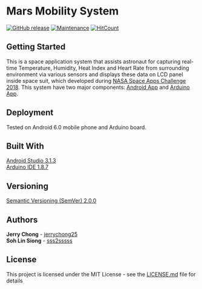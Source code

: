 # Mars Mobility System

[![GitHub release](https://img.shields.io/github/release/jerrychong25/MarsMobilitySystem.svg)](https://gitHub.com/jerrychong25/MarsMobilitySystem/releases/)
[![Maintenance](https://img.shields.io/badge/Maintained%3F-no-red.svg)](https://github.com/jerrychong25/MarsMobilitySystem/graphs/commit-activity)
[![HitCount](http://hits.dwyl.com/jerrychong25/MarsMobilitySystem.svg)](http://hits.dwyl.com/jerrychong25/MarsMobilitySystem)

## Getting Started

This is a space application system that assists astronaut for capturing real-time Temperature, Humidity, Heat Index and Heart Rate from surrounding environment via various sensors and displays these data on LCD panel inside space suit, which developed during [NASA Space Apps Challenge 2018](https://2018.spaceappschallenge.org/). This system have two major components: [Android App](https://github.com/jerrychong25/MarsMobilitySystem/tree/master/Android) and [Arduino App](https://github.com/jerrychong25/MarsMobilitySystem/tree/master/Arduino).

## Deployment

Tested on Android 6.0 mobile phone and Arduino board.

## Built With

[Android Studio 3.1.3](https://developer.android.com/studio/)<br>
[Arduino IDE 1.8.7](https://www.arduino.cc/en/Main/Software)

## Versioning

[Semantic Versioning (SemVer) 2.0.0](http://semver.org/)

## Authors

**Jerry Chong** - [jerrychong25](https://github.com/jerrychong25)<br>
**Soh Lin Siong** - [sss2sssss](https://github.com/sss2sssss)

## License

This project is licensed under the MIT License - see the [LICENSE.md](LICENSE.md) file for details
